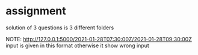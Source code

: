 # assignment

solution of 3 questions is 3 different folders

NOTE:
http://127.0.0.1:5000/2021-01-28T07:30:00Z/2021-01-28T09:30:00Z
input is given in this format otherwise it show wrong input
